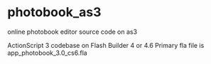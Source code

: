 # photobook_as3
online photobook editor source code on as3

ActionScript 3 codebase on Flash Builder 4 or 4.6
Primary fla file is app_photobook_3.0_cs6.fla

